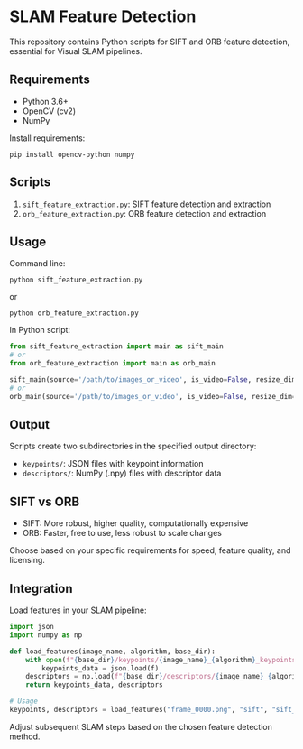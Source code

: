 # SLAM Feature Detection

This repository contains Python scripts for SIFT and ORB feature detection, essential for Visual SLAM pipelines.

## Requirements

- Python 3.6+
- OpenCV (cv2)
- NumPy

Install requirements:
```
pip install opencv-python numpy
```

## Scripts

1. `sift_feature_extraction.py`: SIFT feature detection and extraction
2. `orb_feature_extraction.py`: ORB feature detection and extraction

## Usage

Command line:
```
python sift_feature_extraction.py
```
or
```
python orb_feature_extraction.py
```

In Python script:
```python
from sift_feature_extraction import main as sift_main
# or
from orb_feature_extraction import main as orb_main

sift_main(source='/path/to/images_or_video', is_video=False, resize_dim=(640, 480), num_features=1000, output_dir='sift_output')
# or
orb_main(source='/path/to/images_or_video', is_video=False, resize_dim=(640, 480), num_features=1000, output_dir='orb_output')
```

## Output

Scripts create two subdirectories in the specified output directory:
- `keypoints/`: JSON files with keypoint information
- `descriptors/`: NumPy (.npy) files with descriptor data

## SIFT vs ORB

- SIFT: More robust, higher quality, computationally expensive
- ORB: Faster, free to use, less robust to scale changes

Choose based on your specific requirements for speed, feature quality, and licensing.

## Integration

Load features in your SLAM pipeline:

```python
import json
import numpy as np

def load_features(image_name, algorithm, base_dir):
    with open(f"{base_dir}/keypoints/{image_name}_{algorithm}_keypoints.json", 'r') as f:
        keypoints_data = json.load(f)
    descriptors = np.load(f"{base_dir}/descriptors/{image_name}_{algorithm}_descriptors.npy")
    return keypoints_data, descriptors

# Usage
keypoints, descriptors = load_features("frame_0000.png", "sift", "sift_output")
```

Adjust subsequent SLAM steps based on the chosen feature detection method.